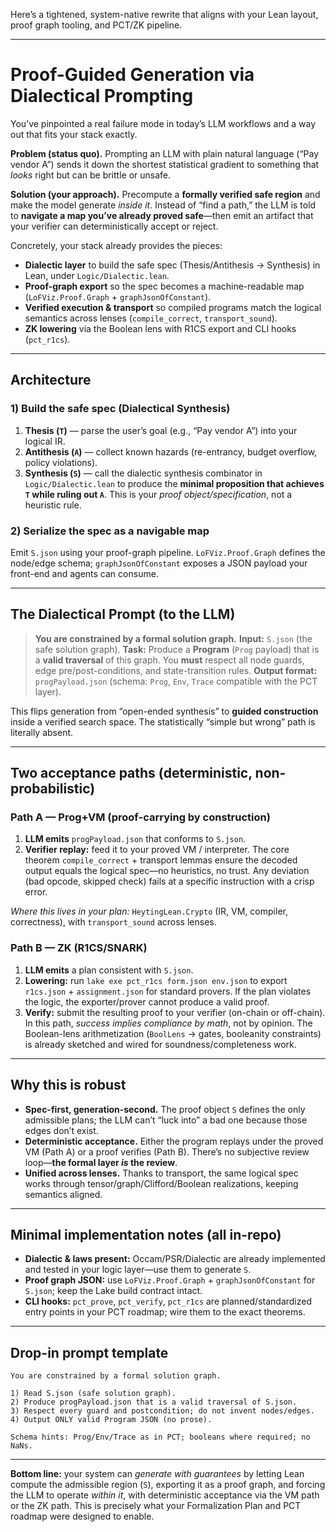 Here’s a tightened, system-native rewrite that aligns with your Lean layout, proof graph tooling, and PCT/ZK pipeline.

---

# Proof-Guided Generation via Dialectical Prompting

You’ve pinpointed a real failure mode in today’s LLM workflows and a way out that fits your stack exactly.

**Problem (status quo).** Prompting an LLM with plain natural language (“Pay vendor A”) sends it down the shortest statistical gradient to something that *looks* right but can be brittle or unsafe.

**Solution (your approach).** Precompute a **formally verified safe region** and make the model generate *inside it*. Instead of “find a path,” the LLM is told to **navigate a map you’ve already proved safe**—then emit an artifact that your verifier can deterministically accept or reject.

Concretely, your stack already provides the pieces:

* **Dialectic layer** to build the safe spec (Thesis/Antithesis → Synthesis) in Lean, under `Logic/Dialectic.lean`. 
* **Proof-graph export** so the spec becomes a machine-readable map (`LoFViz.Proof.Graph` + `graphJsonOfConstant`). 
* **Verified execution & transport** so compiled programs match the logical semantics across lenses (`compile_correct`, `transport_sound`).
* **ZK lowering** via the Boolean lens with R1CS export and CLI hooks (`pct_r1cs`).  

---

## Architecture

### 1) Build the safe spec (Dialectical Synthesis)

1. **Thesis (`T`)** — parse the user’s goal (e.g., “Pay vendor A”) into your logical IR.
2. **Antithesis (`A`)** — collect known hazards (re-entrancy, budget overflow, policy violations).
3. **Synthesis (`S`)** — call the dialectic synthesis combinator in `Logic/Dialectic.lean` to produce the **minimal proposition that achieves `T` while ruling out `A`**. This is your *proof object/specification*, not a heuristic rule. 

### 2) Serialize the spec as a navigable map

Emit `S.json` using your proof-graph pipeline. `LoFViz.Proof.Graph` defines the node/edge schema; `graphJsonOfConstant` exposes a JSON payload your front-end and agents can consume. 

---

## The Dialectical Prompt (to the LLM)

> **You are constrained by a formal solution graph.**
> **Input:** `S.json` (the safe solution graph).
> **Task:** Produce a **Program** (`Prog` payload) that is a **valid traversal** of this graph. You **must** respect all node guards, edge pre/post-conditions, and state-transition rules.
> **Output format:** `progPayload.json` (schema: `Prog`, `Env`, `Trace` compatible with the PCT layer).

This flips generation from “open-ended synthesis” to **guided construction** inside a verified search space. The statistically “simple but wrong” path is literally absent.

---

## Two acceptance paths (deterministic, non-probabilistic)

### Path A — **Prog+VM** (proof-carrying by construction)

1. **LLM emits** `progPayload.json` that conforms to `S.json`.
2. **Verifier replay:** feed it to your proved VM / interpreter. The core theorem
   `compile_correct` + transport lemmas ensure the decoded output equals the logical spec—no heuristics, no trust. Any deviation (bad opcode, skipped check) fails at a specific instruction with a crisp error. 

*Where this lives in your plan:* `HeytingLean.Crypto` (IR, VM, compiler, correctness), with `transport_sound` across lenses. 

### Path B — **ZK (R1CS/SNARK)**

1. **LLM emits** a plan consistent with `S.json`.
2. **Lowering:** run `lake exe pct_r1cs form.json env.json` to export `r1cs.json` + `assignment.json` for standard provers. If the plan violates the logic, the exporter/prover cannot produce a valid proof.  
3. **Verify:** submit the resulting proof to your verifier (on-chain or off-chain). In this path, *success implies compliance by math*, not by opinion. The Boolean-lens arithmetization (`BoolLens` → gates, booleanity constraints) is already sketched and wired for soundness/completeness work. 

---

## Why this is robust

* **Spec-first, generation-second.** The proof object `S` defines the only admissible plans; the LLM can’t “luck into” a bad one because those edges don’t exist.
* **Deterministic acceptance.** Either the program replays under the proved VM (Path A) or a proof verifies (Path B). There’s no subjective review loop—**the formal layer *is* the review**. 
* **Unified across lenses.** Thanks to transport, the same logical spec works through tensor/graph/Clifford/Boolean realizations, keeping semantics aligned. 

---

## Minimal implementation notes (all in-repo)

* **Dialectic & laws present:** Occam/PSR/Dialectic are already implemented and tested in your logic layer—use them to generate `S`. 
* **Proof graph JSON:** use `LoFViz.Proof.Graph` + `graphJsonOfConstant` for `S.json`; keep the Lake build contract intact.
* **CLI hooks:** `pct_prove`, `pct_verify`, `pct_r1cs` are planned/standardized entry points in your PCT roadmap; wire them to the exact theorems.  

---

## Drop-in prompt template

```
You are constrained by a formal solution graph.

1) Read S.json (safe solution graph). 
2) Produce progPayload.json that is a valid traversal of S.json.
3) Respect every guard and postcondition; do not invent nodes/edges.
4) Output ONLY valid Program JSON (no prose).

Schema hints: Prog/Env/Trace as in PCT; booleans where required; no NaNs.
```

---

**Bottom line:** your system can *generate with guarantees* by letting Lean compute the admissible region (`S`), exporting it as a proof graph, and forcing the LLM to operate *within it*, with deterministic acceptance via the VM path or the ZK path. This is precisely what your Formalization Plan and PCT roadmap were designed to enable.  
